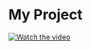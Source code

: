 # My Project


[![Watch the video](https://img.youtube.com/vi/-_yOJ_KT4hY/0.jpg)](https://www.youtube.com/watch?v=-_yOJ_KT4hY)

